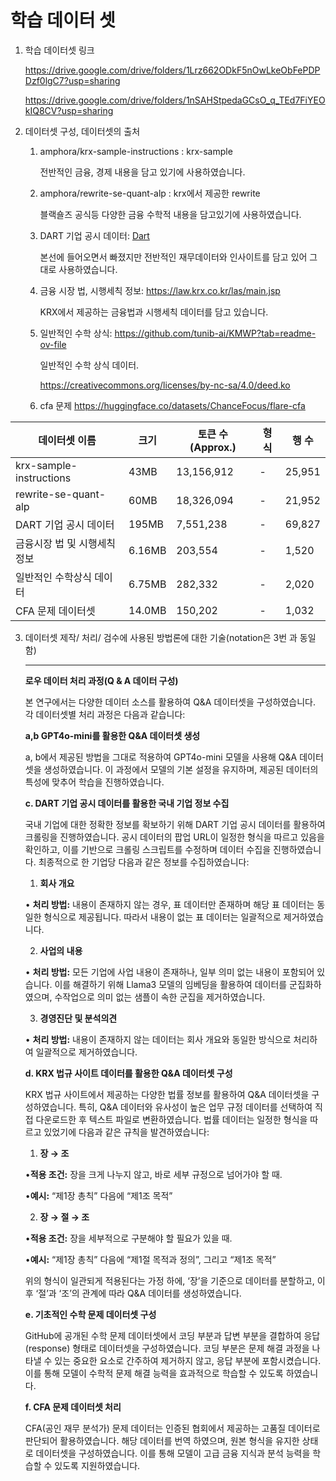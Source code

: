 # 학습 데이터 셋

1. 학습 데이터셋 링크
    
    https://drive.google.com/drive/folders/1Lrz662ODkF5nOwLkeObFePDPDzf0lgC7?usp=sharing
    
    https://drive.google.com/drive/folders/1nSAHStpedaGCsO_q_TEd7FiYEOkIQ8CV?usp=sharing
    
2. 데이터셋 구성, 데이터셋의 출처
    1. amphora/krx-sample-instructions : krx-sample
        
        전반적인 금융, 경제 내용을 담고 있기에 사용하였습니다. 
        
    2. amphora/rewrite-se-quant-alp : krx에서 제공한 rewrite 
        
        블랙숄즈 공식등 다양한 금융 수학적 내용을 담고있기에 사용하였습니다. 
        
    3. DART 기업 공시 데이터: [Dart](https://dart.fss.or.kr/)
        
        본선에 들어오면서 빠졌지만 전반적인 재무데이터와 인사이트를 담고 있어 그대로 사용하였습니다. 
        
    4. 금융 시장 법, 시행세칙 정보: https://law.krx.co.kr/las/main.jsp
        
        KRX에서 제공하는 금융법과 시행세칙 데이터를 담고 있습니다. 
        
    5. 일반적인 수학 상식: https://github.com/tunib-ai/KMWP?tab=readme-ov-file
        
        일반적인 수학 상식 데이터. 
        
        https://creativecommons.org/licenses/by-nc-sa/4.0/deed.ko
        
    6. cfa 문제 https://huggingface.co/datasets/ChanceFocus/flare-cfa
  

| 데이터셋 이름                   | 크기    | 토큰 수 (Approx.) | 형식 | 행 수  |
|-------------------------------|---------|-------------------|------|--------|
| krx-sample-instructions       | 43MB    | 13,156,912        | -    | 25,951 |
| rewrite-se-quant-alp           | 60MB    | 18,326,094        | -    | 21,952 |
| DART 기업 공시 데이터           | 195MB   | 7,551,238         | -    | 69,827 |
| 금융시장 법 및 시행세칙 정보      | 6.16MB  | 203,554           | -    | 1,520  |
| 일반적인 수학상식 데이터          | 6.75MB  | 282,332           | -    | 2,020  |
| CFA 문제 데이터셋                | 14.0MB  | 150,202           | -    | 1,032  |




3. 데이터셋 제작/ 처리/ 검수에 사용된 방법론에 대한 기술(notation은 3번 과 동일함)
    
    ---
    
    **로우 데이터 처리 과정(Q & A 데이터 구성)**
    
    본 연구에서는 다양한 데이터 소스를 활용하여 Q&A 데이터셋을 구성하였습니다. 각 데이터셋별 처리 과정은 다음과 같습니다:
    
    **a,b GPT4o-mini를 활용한 Q&A 데이터셋 생성**
    
    a, b에서 제공된 방법을 그대로 적용하여 GPT4o-mini 모델을 사용해 Q&A 데이터셋을 생성하였습니다. 이 과정에서 모델의 기본 설정을 유지하며, 제공된 데이터의 특성에 맞추어 학습을 진행하였습니다.
    
    **c. DART 기업 공시 데이터를 활용한 국내 기업 정보 수집**
    
    국내 기업에 대한 정확한 정보를 확보하기 위해 DART 기업 공시 데이터를 활용하여 크롤링을 진행하였습니다. 공시 데이터의 팝업 URL이 일정한 형식을 따르고 있음을 확인하고, 이를 기반으로 크롤링 스크립트를 수정하며 데이터 수집을 진행하였습니다. 최종적으로 한 기업당 다음과 같은 정보를 수집하였습니다:
    
    1.	**회사 개요**
    
    •	**처리 방법:** 내용이 존재하지 않는 경우, 표 데이터만 존재하며 해당 표 데이터는 동일한 형식으로 제공됩니다. 따라서 내용이 없는 표 데이터는 일괄적으로 제거하였습니다.
    
    2.	**사업의 내용**
    
    •	**처리 방법:** 모든 기업에 사업 내용이 존재하나, 일부 의미 없는 내용이 포함되어 있습니다. 이를 해결하기 위해 Llama3 모델의 임베딩을 활용하여 데이터를 군집화하였으며, 수작업으로 의미 없는 샘플이 속한 군집을 제거하였습니다.
    
    3.	**경영진단 및 분석의견**
    
    •	**처리 방법:** 내용이 존재하지 않는 데이터는 회사 개요와 동일한 방식으로 처리하여 일괄적으로 제거하였습니다.
    
    **d. KRX 법규 사이트 데이터를 활용한 Q&A 데이터셋 구성**
    
    KRX 법규 사이트에서 제공하는 다양한 법률 정보를 활용하여 Q&A 데이터셋을 구성하였습니다. 특히, Q&A 데이터와 유사성이 높은 업무 규정 데이터를 선택하여 직접 다운로드한 후 텍스트 파일로 변환하였습니다. 법률 데이터는 일정한 형식을 따르고 있었기에 다음과 같은 규칙을 발견하였습니다:
    
    1.	**장 → 조**
    
    •**적용 조건:** 장을 크게 나누지 않고, 바로 세부 규정으로 넘어가야 할 때.
    
    •**예시:** “제1장 총칙” 다음에 “제1조 목적”
    
    2.	**장 → 절 → 조**
    
    •**적용 조건:** 장을 세부적으로 구분해야 할 필요가 있을 때.
    
    •**예시:** “제1장 총칙” 다음에 “제1절 목적과 정의”, 그리고 “제1조 목적”
    
    위의 형식이 일관되게 적용된다는 가정 하에, ‘장’을 기준으로 데이터를 분할하고, 이후 ‘절’과 ‘조’의 관계에 따라 Q&A 데이터를 생성하였습니다.
    
    **e. 기초적인 수학 문제 데이터셋 구성**
    
    GitHub에 공개된 수학 문제 데이터셋에서 코딩 부분과 답변 부분을 결합하여 응답(response) 형태로 데이터셋을 구성하였습니다. 코딩 부분은 문제 해결 과정을 나타낼 수 있는 중요한 요소로 간주하여 제거하지 않고, 응답 부분에 포함시켰습니다. 이를 통해 모델이 수학적 문제 해결 능력을 효과적으로 학습할 수 있도록 하였습니다.
    
    **f. CFA 문제 데이터셋 처리**
    
    CFA(공인 재무 분석가) 문제 데이터는 인증된 협회에서 제공하는 고품질 데이터로 판단되어 활용하였습니다. 해당 데이터를 번역 하였으며, 원본 형식을 유지한 상태로 데이터셋을 구성하였습니다. 이를 통해 모델이 고급 금융 지식과 분석 능력을 학습할 수 있도록 지원하였습니다.
